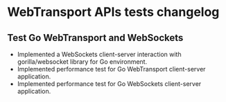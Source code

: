 # WebTransport APIs tests changelog

## Test Go WebTransport and WebSockets

- Implemented a WebSockets client-server interaction with gorilla/websocket library for Go environment.
- Implemented performance test for Go WebTransport client-server application.
- Implemented performance test for Go WebSockets client-server application.
